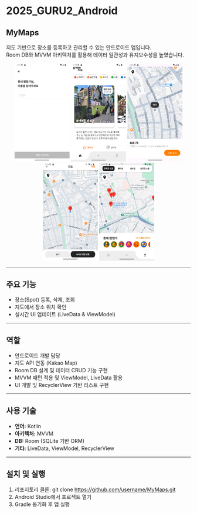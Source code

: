 # 2025_GURU2_Android
## MyMaps

지도 기반으로 장소를 등록하고 관리할 수 있는 안드로이드 앱입니다.  
Room DB와 MVVM 아키텍처를 활용해 데이터 일관성과 유지보수성을 높였습니다.

<p align="center">
  <img src="screenshot/screenshot1.png" width="150"/>
  <img src="screenshot/screenshot4.png" width="150"/>
  <img src="screenshot/screenshot2.png" width="150"/>
  <img src="screenshot/screenshot3.png" width="150"/>
  <img src="screenshot/screenshot5.png" width="150"/>
</p>


---

## 주요 기능

- 장소(Spot) 등록, 삭제, 조회
- 지도에서 장소 위치 확인
- 실시간 UI 업데이트 (LiveData & ViewModel)

---

## 역할
- 안드로이드 개발 담당
- 지도 API 연동 (Kakao Map)
- Room DB 설계 및 데이터 CRUD 기능 구현
- MVVM 패턴 적용 및 ViewModel, LiveData 활용
- UI 개발 및 RecyclerView 기반 리스트 구현

---

## 사용 기술

- **언어:** Kotlin  
- **아키텍처:** MVVM  
- **DB:** Room (SQLite 기반 ORM)  
- **기타:** LiveData, ViewModel, RecyclerView  

---

## 설치 및 실행

1. 리포지토리 클론:
git clone https://github.com/username/MyMaps.git
2. Android Studio에서 프로젝트 열기
3. Gradle 동기화 후 앱 실행

